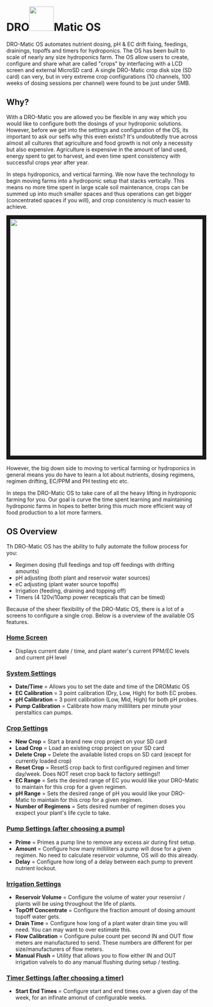 # DRO<img src="https://raw.githubusercontent.com/devinrayolsen/DRO-Matic/master/Docs/images/hydro-hyphen.png" width="64">Matic OS

DRO-Matic OS automates nutrient dosing, pH & EC drift fixing, feedings, drainings, topoffs and timers for hydroponics. The OS has been built to scale of nearly any size hydroponics farm.
The OS allow users to create, configure and share what are called "crops" by interfacing with a LCD screen and external MicroSD card. 
A single DRO-Matic crop disk size (SD card) can very, but in very extreme crop configurations (10 channels, 100 weeks of dosing sessions per channel) were found to be just under 5MB.

## Why?
With a DRO-Matic you are allowed you be flexible in any way which you would like to configure both the dosings of your hydroponic solutions. 
However, before we get into the settings and configuration of the OS, its important to ask our selfs why this even exists? 
It's undoubtedly true across almost all cultures that agriculture and food growth is not only a necessity but also expensive. 
Agriculture is expensive in the amount of land used, energy spent to get to harvest, and even time spent consistency with successful crops year after year.

In steps hydroponics, and vertical farming. We now have the technology to begin moving farms into a hydroponic setup that stacks vertically. 
This means no more time spent in large scale soil maintenance, crops can be summed up into much smaller spaces and thus operations can get bigger (concentrated spaces if you will), and crop consistency is much easier to achieve.

<a href="http://www.youtube.com/watch?feature=player_embedded&v=BwgXb9h-Qgs
" target="_blank"><img src="http://img.youtube.com/vi/BwgXb9h-Qgs/0.jpg" 
alt="" width="900" height="620" border="10" /></a>

However, the big down side to moving to vertical farming or hydroponics in general means you do have to learn a lot about nutrients, dosing regimens, regimen drifting, EC/PPM and PH testing etc etc.

In steps the DRO-Matic OS to take care of all the heavy lifting in hydroponic farming for you. Our goal is curve the time spent learning and maintaining hydroponic farms in hopes to better bring this much more efficient way of food production to a lot more farmers.

## OS Overview
Th DRO-Matic OS has the ability to fully automate the follow process for you:
- Regimen dosing (full feedings and top off feedings with drifting amounts)
- pH adjusting (both plant and reservoir water sources)
- eC adjusting (plant water source topoffs)
- Irrigation (feeding, draining and topping off)
- Timers (4 120v/10amp power recepticals that can be timed)

Because of the sheer flexibility of the DRO-Matic OS, there is a lot of a screens to configure a single crop. 
Below is a overview of the available OS features.

### <a href="https://github.com/drolsen/DRO-Matic/wiki">Home Screen</a>
- Displays current date / time, and plant water's current PPM/EC levels and current pH level

### <a href="https://github.com/drolsen/DRO-Matic/wiki/1)-System-Settings">System Settings</a>
- **Date/Time** = Allows you to set the date and time of the DROMatic OS
- **EC Calibration** = 3 point calibration (Dry, Low, High) for both EC probes.
- **pH Calibration** = 3 point calibration (Low, Mid, High) for both pH probes.
- **Pump Calibration** = Calibrate how many milliliters per minute your perstaltics can pumps.

### <a href="https://github.com/drolsen/DRO-Matic/wiki/2)-Crop-Settings">Crop Settings</a>
- **New Crop** = Start a brand new crop project on your SD card
- **Load Crop** = Load an existing crop project on your SD card
- **Delete Crop** = Delete the available listed crops on SD card (except for currently loaded crop)
- **Reset Crop** = ResetS crop back to first configured regimen and timer day/week. Does NOT reset crop back to factory settings!!
- **EC Range** = Sets the desired range of EC you would like your DRO-Matic to maintain for this crop for a given regimen. 
- **pH Range** = Sets the desired range of pH you would like your DRO-Matic to maintain for this crop for a given regimen.
- **Number of Regimens** = Sets desired number of regimen doses you exspect your plant's life cycle to take.

### <a href="https://github.com/drolsen/DRO-Matic/wiki/3)-Pump-Settings">Pump Settings (after choosing a pump)</a>
- **Prime** = Primes a pump line to remove any excess air during first setup.
- **Amount** = Configure how many milliliters a pump will dose for a given regimen. No need to calculate reservoir volumne, OS will do this already.
- **Delay** = Configure how long of a delay between each pump to prevent nutrient lockout.

### <a href="https://github.com/drolsen/DRO-Matic/wiki/4)-Irrigation-Settings">Irrigation Settings</a>
- **Reservoir Volume** = Configure the volume of water your reseroivr / plants will be using throughout the life of plants.
- **TopOff Concentrate** = Configure the fraction amount of dosing amount topoff water gets.
- **Drain Time** = Configure how long of a plant water drain time you will need. You can may want to over estimate this.
- **Flow Calibration** = Configure pulse count per second IN and OUT flow meters are manufactured to send. These numbers are different for per size/manufacturers of flow meters.
- **Manual Flush** = Utility that allows you to flow either IN and OUT irrigation valvels to do any manual flushing during setup / testing.


### <a href="https://github.com/drolsen/DRO-Matic/wiki/5)-Timer-Settings">Timer Settings (after choosing a timer)</a>
- **Start End Times** = Configure start and end times over a given day of the week, for an infinate amonut of configurable weeks.
